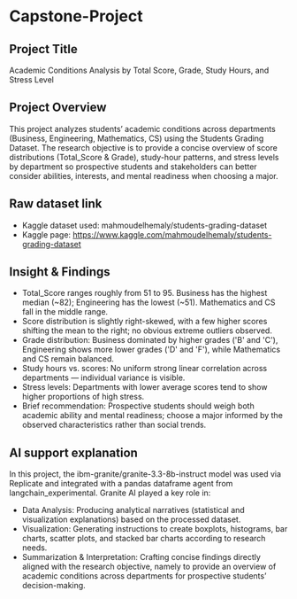 # Capstone-Project

## Project Title
Academic Conditions Analysis by Total Score, Grade, Study Hours, and Stress Level

## Project Overview
This project analyzes students’ academic conditions across departments (Business, Engineering, Mathematics, CS) using the Students Grading Dataset. The research objective is to provide a concise overview of score distributions (Total_Score & Grade), study-hour patterns, and stress levels by department so prospective students and stakeholders can better consider abilities, interests, and mental readiness when choosing a major.

## Raw dataset link
- Kaggle dataset used: mahmoudelhemaly/students-grading-dataset
- Kaggle page: https://www.kaggle.com/mahmoudelhemaly/students-grading-dataset

## Insight & Findings
- Total_Score ranges roughly from 51 to 95. Business has the highest median (~82); Engineering has the lowest (~51). Mathematics and CS fall in the middle range.
- Score distribution is slightly right-skewed, with a few higher scores shifting the mean to the right; no obvious extreme outliers observed.
- Grade distribution: Business dominated by higher grades ('B' and 'C'), Engineering shows more lower grades ('D' and 'F'), while Mathematics and CS remain balanced.
- Study hours vs. scores: No uniform strong linear correlation across departments — individual variance is visible.
- Stress levels: Departments with lower average scores tend to show higher proportions of high stress.
- Brief recommendation: Prospective students should weigh both academic ability and mental readiness; choose a major informed by the observed characteristics rather than social trends.

## AI support explanation
In this project, the ibm-granite/granite-3.3-8b-instruct model was used via Replicate and integrated with a pandas dataframe agent from langchain_experimental. Granite AI played a key role in:
- Data Analysis: Producing analytical narratives (statistical and visualization explanations) based on the processed dataset.
- Visualization: Generating instructions to create boxplots, histograms, bar charts, scatter plots, and stacked bar charts according to research needs.
- Summarization & Interpretation: Crafting concise findings directly aligned with the research objective, namely to provide an overview of academic conditions across departments for prospective students’ decision-making.
